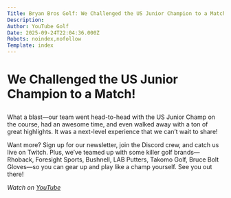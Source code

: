 ```yaml
---
Title: Bryan Bros Golf: We Challenged the US Junior Champion to a Match!
Description: 
Author: YouTube Golf
Date: 2025-09-24T22:04:36.000Z
Robots: noindex,nofollow
Template: index
---
```

<h1>
  
  
  We Challenged the US Junior Champion to a Match!
</h1>

<p>What a blast—our team went head-to-head with the US Junior Champ on the course, had an awesome time, and even walked away with a ton of great highlights. It was a next-level experience that we can’t wait to share!</p>

<p>Want more? Sign up for our newsletter, join the Discord crew, and catch us live on Twitch. Plus, we’ve teamed up with some killer golf brands—Rhoback, Foresight Sports, Bushnell, LAB Putters, Takomo Golf, Bruce Bolt Gloves—so you can gear up and play like a champ yourself. See you out there!</p>

<p><em>Watch on <a href="https://www.youtube.com/watch?v=iH4iMWuqyRg" rel="noopener noreferrer">YouTube</a></em></p>

